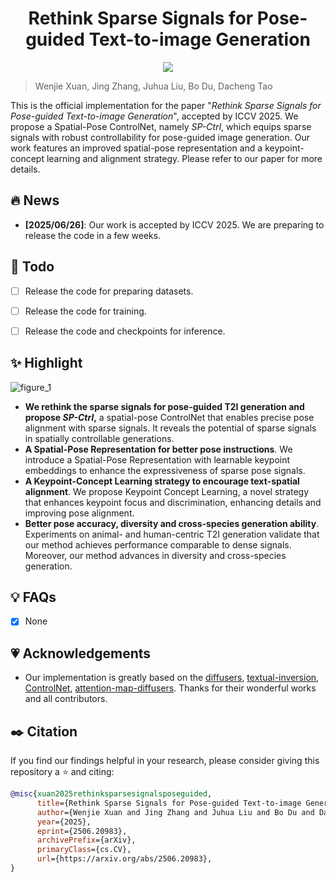 <h1 align="center">
     Rethink Sparse Signals for Pose-guided Text-to-image Generation
</h1></h1> 
<p align="center">
<a href="https://arxiv.org/abs/2506.20983"><img src="https://img.shields.io/badge/arXiv-2506.20983-b31b1b.svg"></a>
</p>


> Wenjie Xuan, Jing Zhang, Juhua Liu, Bo Du, Dacheng Tao

This is the official implementation for the paper "*Rethink Sparse Signals for Pose-guided Text-to-image Generation*", accepted by ICCV 2025. We propose a Spatial-Pose ControlNet, namely *SP-Ctrl*, which equips sparse signals with robust controllability for pose-guided image generation. Our work features an improved spatial-pose representation and a keypoint-concept learning and alignment strategy. Please refer to our paper for more details.



## :fire: News

- **[2025/06/26]**: Our work is accepted by ICCV 2025. We are preparing to release the code in a few weeks. 



## :round_pushpin: Todo

- [ ] Release the code for preparing datasets. 
- [ ] Release the code for training. 
- [ ] Release the code and checkpoints for inference. 



## :sparkles: Highlight

![figure_1](F:\exp_record\SparsePoseCtrlNet\github_release\SP-Ctrl-main\assets\figure_1.png)

- **We rethink the sparse signals for pose-guided T2I generation and propose *SP-Ctrl*,** a spatial-pose ControlNet that enables precise pose alignment with sparse signals. It reveals the potential of sparse signals in spatially controllable generations. 
- **A Spatial-Pose Representation for better pose instructions**. We introduce a Spatial-Pose Representation with learnable keypoint embeddings to enhance the expressiveness of sparse pose signals.
- **A Keypoint-Concept Learning strategy to encourage text-spatial alignment**. We propose Keypoint Concept Learning, a novel strategy that enhances keypoint focus and discrimination, enhancing details and improving pose alignment.
- **Better pose accuracy, diversity and cross-species generation ability**. Experiments on animal- and human-centric T2I generation validate that our method achieves performance comparable to dense signals. Moreover, our method advances in diversity and cross-species generation. 



## :bulb: FAQs

- [x] None



## 💗 Acknowledgements

- Our implementation is greatly based on the [diffusers](https://github.com/huggingface/diffusers), [textual-inversion](https://github.com/rinongal/textual_inversion), [ControlNet](https://github.com/lllyasviel/ControlNet), [attention-map-diffusers](https://github.com/wooyeolbaek/attention-map-diffusers). Thanks for their wonderful works and all contributors.



## :black_nib: Citation

If you find our findings helpful in your research, please consider giving this repository a :star: and citing:

```bibtex
@misc{xuan2025rethinksparsesignalsposeguided,
      title={Rethink Sparse Signals for Pose-guided Text-to-image Generation}, 
      author={Wenjie Xuan and Jing Zhang and Juhua Liu and Bo Du and Dacheng Tao},
      year={2025},
      eprint={2506.20983},
      archivePrefix={arXiv},
      primaryClass={cs.CV},
      url={https://arxiv.org/abs/2506.20983}, 
}
```

